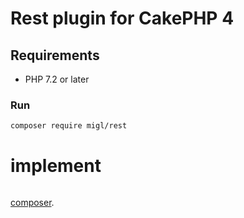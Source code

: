 # Rest plugin for CakePHP 4

## Requirements

-   PHP 7.2 or later


### Run 
```bash
composer require migl/rest
```


# implement 
```javascript

```


[composer](https://getcomposer.org).